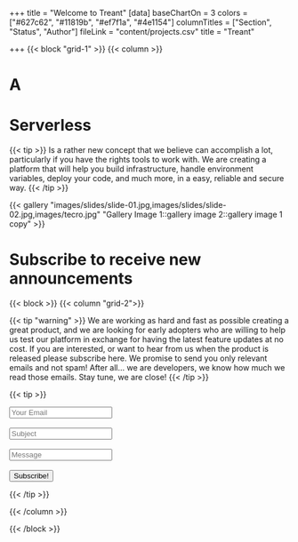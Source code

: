 +++
title = "Welcome to Treant"
[data]
baseChartOn = 3
colors = ["#627c62", "#11819b", "#ef7f1a", "#4e1154"]
columnTitles = ["Section", "Status", "Author"]
fileLink = "content/projects.csv"
title = "Treant"

+++
{{< block "grid-1" >}}
{{< column >}}

# A
# Serverless 
{{< tip >}}
Is a rather new concept that we believe can accomplish a lot, particularly if you have the rights tools to work with. We are creating a platform that will help you build infrastructure, handle environment variables, deploy your code, and much more, in a easy, reliable and secure way.
{{< /tip >}}

{{< gallery "images/slides/slide-01.jpg,images/slides/slide-02.jpg,images/tecro.jpg" "Gallery Image 1::gallery image 2::gallery image 1 copy" >}}

# Subscribe to receive new **announcements**



{{< block  >}}
{{< column "grid-2">}}

{{< tip "warning" >}}
We are working as hard and fast as possible creating a great product, and we are looking for early adopters who are willing to help us test our platform in exchange for having the latest feature updates at no cost. If you are interested, or want to hear from us when the product is released please subscribe here. We promise to send you only relevant emails and not spam! After all... we are developers, we know how much we read those emails. Stay tune, we are close!
{{< /tip >}}

{{< tip >}}
<form action=""  id="sampleForm">
	<div >
	  <input type="email" name="email" class="search_field" placeholder="Your Email" required>
	</div>
	<br>
	<div >
	  <input type="text" name="subject" class="search_field"  placeholder="Subject" required>
	</div>
	<br>
    <div >
	  <input type="textarea" name="html" class="search_field"  placeholder="Message" required>
	</div>
	<br>
    <button type="submit"  class="button search_field" id="btnSubmit">Subscribe!</button>
</form>
{{< /tip >}}
<script type="module" src="../js/app.js"></script>


{{< /column >}}




{{< /block >}}